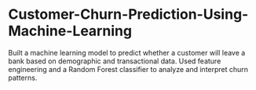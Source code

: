 # Customer-Churn-Prediction-Using-Machine-Learning
Built a machine learning model to predict whether a customer will leave a bank based on demographic and transactional data. Used feature engineering and a Random Forest classifier to analyze and interpret churn patterns.
